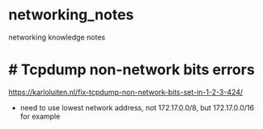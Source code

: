 # networking_notes
networking knowledge notes


# # Tcpdump non-network bits errors
https://karloluiten.nl/fix-tcpdump-non-network-bits-set-in-1-2-3-424/
- need to use lowest network address, not 172.17.0.0/8, but 172.17.0.0/16 for example
